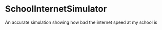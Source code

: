 # SchoolInternetSimulator
An accurate simulation showing how bad the internet speed at my school is
